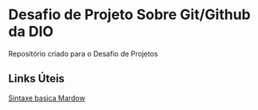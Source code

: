 # Desafio de Projeto Sobre Git/Github da DIO
Repositório criado para o Desafio de Projetos

## Links Úteis
[Sintaxe basica Mardow](https://www.markdownguide.org/basic-syntax/)
